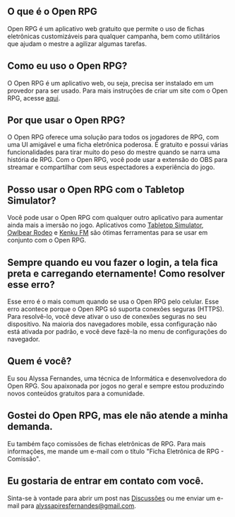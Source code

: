 ## O que é o Open RPG

Open RPG é um aplicativo web gratuito que permite o uso de fichas eletrônicas customizáveis para qualquer campanha, bem como utilitários que ajudam o mestre a agilizar algumas tarefas.

## Como eu uso o Open RPG?

O Open RPG é um aplicativo web, ou seja, precisa ser instalado em um provedor para ser usado. Para mais instruções de criar um site com o Open RPG, acesse [aqui](./installing.md).

## Por que usar o Open RPG?

O Open RPG oferece uma solução para todos os jogadores de RPG, com uma UI amigável e uma ficha eletrônica poderosa. É gratuito e possui várias funcionalidades para tirar muito do peso do mestre quando se narra uma história de RPG. Com o Open RPG, você pode usar a extensão do OBS para streamar e compartilhar com seus espectadores a experiência do jogo.

## Posso usar o Open RPG com o Tabletop Simulator?

Você pode usar o Open RPG com qualquer outro aplicativo para aumentar ainda mais a imersão no jogo. Aplicativos como [Tabletop Simulator](https://store.steampowered.com/app/286160/Tabletop_Simulator/), [Owlbear Rodeo](https://www.owlbear.rodeo/) e [Kenku FM](https://www.kenku.fm/) são ótimas ferramentas para se usar em conjunto com o Open RPG.

## Sempre quando eu vou fazer o login, a tela fica preta e carregando eternamente! Como resolver esse erro?

Esse erro é o mais comum quando se usa o Open RPG pelo celular. Esse erro acontece porque o Open RPG só suporta conexões seguras (HTTPS). Para resolvê-lo, você deve ativar o uso de conexões seguras no seu dispositivo. Na maioria dos navegadores mobile, essa configuração não está ativada por padrão, e você deve fazê-la no menu de configurações do navegador.

## Quem é você?

Eu sou Alyssa Fernandes, uma técnica de Informática e desenvolvedora do Open RPG. Sou apaixonada por jogos no geral e sempre estou produzindo novos conteúdos gratuitos para a comunidade.

## Gostei do Open RPG, mas ele não atende a minha demanda.

Eu também faço comissões de fichas eletrônicas de RPG. Para mais informações, me mande um e-mail com o título "Ficha Eletrônica de RPG - Comissão".

## Eu gostaria de entrar em contato com você.

Sinta-se à vontade para abrir um post nas [Discussões](https://github.com/alyssapiresfernandescefet/openrpg/discussions) ou me enviar um e-mail para [alyssapiresfernandes@gmail.com](mailto:alyssapiresfernandes@gmail.com).
